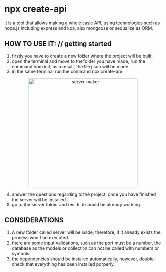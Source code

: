 ﻿# npx create-api

it is a tool that allows making a whole basic API, using technologies such as node.js including express and koa, also mongoose or sequalize as ORM.

## HOW TO USE IT: // getting started

1. firstly you have to create a new folder where the project will be built,
2. open the terminal and move to the folder you have made, run the command npm init, as a result, the file j.son will be made.
3. in the same terminal run the command npx create-api

<p align="center">
  <img src="https://user-images.githubusercontent.com/69245960/113424169-f7cf3f80-93cf-11eb-9e59-fc531a6561bd.png" width="350" title="server-maker">
</p>

4. answer the questions regarding to the project, once you have finished the server will be installed.
5. go to the server folder and test it, it should be already working

## CONSIDERATIONS

1. A new folder called server will be made, therefore, if it already exists the process won't be executed.
2. there are some input validations, such as the port must be a number, the database as the models or collection can not be called with numbers or symbols.
3. the dependencies should be installed automatically, however, double-check that everything has been installed porperly.

